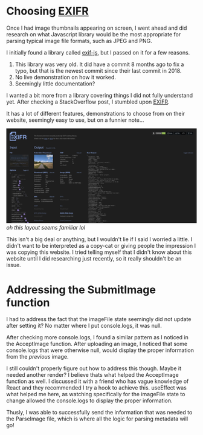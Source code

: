 # Choosing [EXIFR](https://github.com/MikeKovarik/exifr)

Once I had image thumbnails appearing on screen, I went ahead and did research on what Javascript library would be the most appropriate for parsing typical image file formats, such as JPEG and PNG. 

I initially found a library called [exif-js](https://github.com/exif-js/exif-js), but I passed on it for a few reasons.

1. This library was very old. It did have a commit 8 months ago to fix a typo, but that is the newest commit since their last commit in 2018.
2. No live demonstration on how it worked. 
3. Seemingly little documentation? 

I wanted a bit more from a library covering things I did not fully understand yet. After checking a StackOverflow post, I stumbled upon [EXIFR](https://github.com/MikeKovarik/exifr).

It has a lot of different features, demonstrations to choose from on their website, seemingly easy to use, but on a funnier note...

![EXIFR Website Homepage](readme_images/Screenshot_20241209_233740.png)
*oh this layout seems familiar lol*

This isn't a big deal or anything, but I wouldn't lie if I said I worried a little. I didn't want to be interpreted as a copy-cat or giving people the impression I was copying this website. I tried telling myself that I didn't know about this website until I did researching just recently, so it really shouldn't be an issue.

# Addressing the SubmitImage function

I had to address the fact that the imageFile state seemingly did not update after setting it? No matter where I put console.logs, it was null. 

After checking more console.logs, I found a similar pattern as I noticed in the AcceptImage function. After uploading an image, I noticed that some console.logs that were otherwise null, would display the proper information from the *previous* image.

I still couldn't properly figure out how to address this though. Maybe it needed another render? I believe thats what helped the AcceptImage function as well. I discussed it with a friend who has vague knowledge of React and they recommended I try a hook to achieve this. useEffect was what helped me here, as watching specifically for the imageFile state to change allowed the console.logs to display the proper information. 

Thusly, I was able to successfully send the information that was needed to the ParseImage file, which is where all the logic for parsing metadata will go!